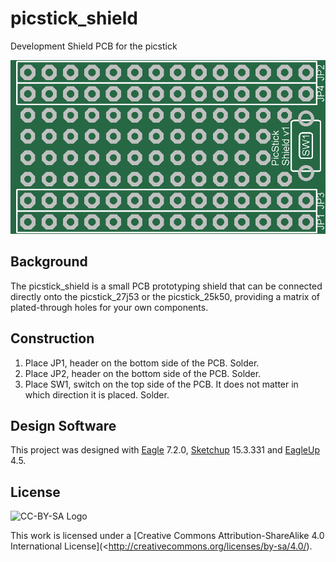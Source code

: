 # picstick_shield
Development Shield PCB for the picstick

![PCB](https://github.com/kaza007/picstick_shield/blob/master/eagleUp_picstick_shield_v1_board_top.png) 

Background
----------------
The picstick_shield is a small PCB prototyping shield that can be connected directly onto the picstick_27j53 or the picstick_25k50, providing a matrix of plated-through holes for your own components.

Construction
-----------------
1. Place JP1, header on the bottom side of the PCB. Solder.
2. Place JP2, header on the bottom side of the PCB. Solder.
3. Place SW1, switch on the top side of the PCB. It does not matter in which direction it is placed. Solder.

Design Software
----------------------
This project was designed with [Eagle](http://www.cadsoftusa.com/) 7.2.0, [Sketchup](http://www.sketchup.com/) 15.3.331 and [EagleUp](http://eagleup.wordpress.com) 4.5.

License
-------
![CC-BY-SA Logo](https://i.creativecommons.org/l/by-sa/4.0/88x31.png)

This work is licensed under a [Creative Commons Attribution-ShareAlike 4.0 International License](<http://creativecommons.org/licenses/by-sa/4.0/).
